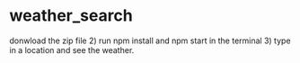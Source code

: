 # weather_search

donwload the zip file
2) run npm install and npm start in the terminal 
3) type in a location and see the weather.
